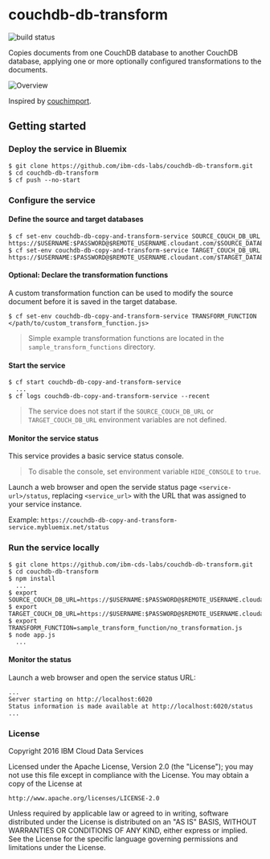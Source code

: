 # couchdb-db-transform

![build status](https://travis-ci.org/ibm-cds-labs/couchdb-db-transform.svg?branch=master)

Copies documents from one CouchDB database to another CouchDB database, applying one or more optionally configured transformations to the documents.

![Overview](https://raw.githubusercontent.com/ibm-cds-labs/couchdb-db-transform/master/media/flow.png)

Inspired by [couchimport](https://www.npmjs.com/package/couchimport).

## Getting started

### Deploy the service in Bluemix

```
$ git clone https://github.com/ibm-cds-labs/couchdb-db-transform.git
$ cd couchdb-db-transform
$ cf push --no-start
```

### Configure the service

#### Define the source and target databases

```
$ cf set-env couchdb-db-copy-and-transform-service SOURCE_COUCH_DB_URL https://$USERNAME:$PASSWORD@$REMOTE_USERNAME.cloudant.com/$SOURCE_DATABASE_NAME
$ cf set-env couchdb-db-copy-and-transform-service TARGET_COUCH_DB_URL https://$USERNAME:$PASSWORD@$REMOTE_USERNAME.cloudant.com/$TARGET_DATABASE_NAME
```

#### Optional: Declare the transformation functions

A custom transformation function can be used to modify the source document before it is saved in the target database.

```
$ cf set-env couchdb-db-copy-and-transform-service TRANSFORM_FUNCTION </path/to/custom_transform_function.js>
```

> Simple example transformation functions are located in the `sample_transform_functions` directory.

#### Start the service

```
$ cf start couchdb-db-copy-and-transform-service
  ...
$ cf logs couchdb-db-copy-and-transform-service --recent  

```

> The service does not start if the `SOURCE_COUCH_DB_URL` or `TARGET_COUCH_DB_URL` environment variables are not defined.

#### Monitor the service status

This service provides a basic service status console. 
> To disable the console, set environment variable `HIDE_CONSOLE` to `true`.

Launch a web browser and open the servide status page `<service-url>/status`, replacing `<service_url>` with the URL that was assigned to your service instance.

Example: `https://couchdb-db-copy-and-transform-service.mybluemix.net/status`

### Run the service locally

```
$ git clone https://github.com/ibm-cds-labs/couchdb-db-transform.git
$ cd couchdb-db-transform
$ npm install
  ...
$ export SOURCE_COUCH_DB_URL=https://$USERNAME:$PASSWORD@$REMOTE_USERNAME.cloudant.com/$SOURCE_DATABASE_NAME
$ export TARGET_COUCH_DB_URL=https://$USERNAME:$PASSWORD@$REMOTE_USERNAME.cloudant.com/$TARGET_DATABASE_NAME
$ export TRANSFORM_FUNCTION=sample_transform_function/no_transformation.js
$ node app.js
  ...
```

#### Monitor the status

Launch a web browser and open the service status URL:

```
...
Server starting on http://localhost:6020
Status information is made available at http://localhost:6020/status
...
```

### License 

Copyright 2016 IBM Cloud Data Services

Licensed under the Apache License, Version 2.0 (the "License");
you may not use this file except in compliance with the License.
You may obtain a copy of the License at

    http://www.apache.org/licenses/LICENSE-2.0

Unless required by applicable law or agreed to in writing, software
distributed under the License is distributed on an "AS IS" BASIS,
WITHOUT WARRANTIES OR CONDITIONS OF ANY KIND, either express or implied.
See the License for the specific language governing permissions and
limitations under the License.
